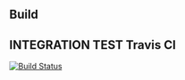 ## Build
## INTEGRATION TEST Travis CI
[![Build Status](https://travis-ci.com/peasch/OCR_projet9.svg?branch=master)](https://travis-ci.com/peasch/OCR_projet9)

